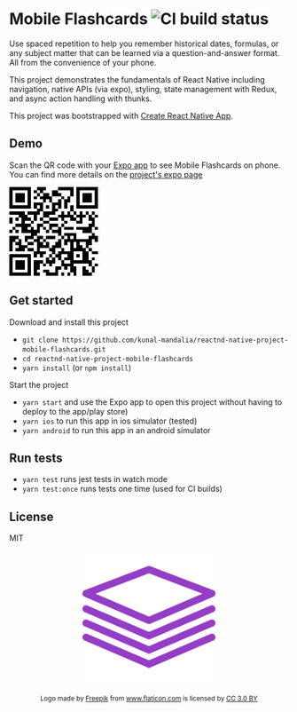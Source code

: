 # Mobile Flashcards ![CI build status](https://travis-ci.org/kunal-mandalia/reactnd-native-project-mobile-flashcards.svg?branch=master)

Use spaced repetition to help you remember historical dates, formulas, or any subject matter that can be learned via a question-and-answer format. All from the convenience of your phone.

This project demonstrates the fundamentals of React Native including navigation, native APIs (via expo), styling, state management with Redux, and async action handling with thunks. 

This project was bootstrapped with [Create React Native App](https://github.com/react-community/create-react-native-app).

## Demo
Scan the QR code with your [Expo app](https://expo.io/) to see Mobile Flashcards on phone. You can find more details on the [project's expo page](https://expo.io/@kunal-mandalia/mobile-flashcards-kvm)

![Expo QR Code](/assets/mobile-flashcards-qr-code.png)

## Get started

Download and install this project
- `git clone https://github.com/kunal-mandalia/reactnd-native-project-mobile-flashcards.git`
- `cd reactnd-native-project-mobile-flashcards`
- `yarn install` (or `npm install`)

Start the project
- `yarn start` and use the Expo app to open this project without having to deploy to the app/play store)
- `yarn ios` to run this app in ios simulator (tested) 
- `yarn android` to run this app in an android simulator

## Run tests
- `yarn test` runs jest tests in watch mode
- `yarn test:once` runs tests one time (used for CI builds)

## License
MIT

<p align="center">
  <img src="./assets/mobile-flashcards-logo.png" alt="MarketInvoice Logo" width="240px"/>
</p>

<p align="center">
<small align='center'>Logo made by <a href="http://www.freepik.com" title="Freepik">Freepik</a> from <a href="https://www.flaticon.com/" title="Flaticon">www.flaticon.com</a> is licensed by <a href="http://creativecommons.org/licenses/by/3.0/" title="Creative Commons BY 3.0" target="_blank">CC 3.0 BY</a></small>
</p>